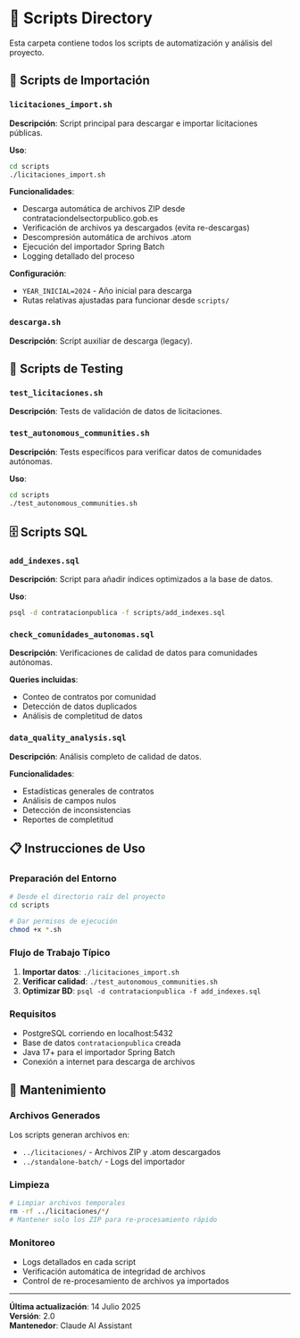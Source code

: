 # 📁 Scripts Directory

Esta carpeta contiene todos los scripts de automatización y análisis del proyecto.

## 🚀 Scripts de Importación

### `licitaciones_import.sh`
**Descripción**: Script principal para descargar e importar licitaciones públicas.

**Uso**:
```bash
cd scripts
./licitaciones_import.sh
```

**Funcionalidades**:
- Descarga automática de archivos ZIP desde contrataciondelsectorpublico.gob.es
- Verificación de archivos ya descargados (evita re-descargas)
- Descompresión automática de archivos .atom
- Ejecución del importador Spring Batch
- Logging detallado del proceso

**Configuración**:
- `YEAR_INICIAL=2024` - Año inicial para descarga
- Rutas relativas ajustadas para funcionar desde `scripts/`

### `descarga.sh`
**Descripción**: Script auxiliar de descarga (legacy).

## 🧪 Scripts de Testing

### `test_licitaciones.sh`
**Descripción**: Tests de validación de datos de licitaciones.

### `test_autonomous_communities.sh`
**Descripción**: Tests específicos para verificar datos de comunidades autónomas.

**Uso**:
```bash
cd scripts
./test_autonomous_communities.sh
```

## 🗄️ Scripts SQL

### `add_indexes.sql`
**Descripción**: Script para añadir índices optimizados a la base de datos.

**Uso**:
```bash
psql -d contratacionpublica -f scripts/add_indexes.sql
```

### `check_comunidades_autonomas.sql`
**Descripción**: Verificaciones de calidad de datos para comunidades autónomas.

**Queries incluidas**:
- Conteo de contratos por comunidad
- Detección de datos duplicados
- Análisis de completitud de datos

### `data_quality_analysis.sql`
**Descripción**: Análisis completo de calidad de datos.

**Funcionalidades**:
- Estadísticas generales de contratos
- Análisis de campos nulos
- Detección de inconsistencias
- Reportes de completitud

## 📋 Instrucciones de Uso

### Preparación del Entorno
```bash
# Desde el directorio raíz del proyecto
cd scripts

# Dar permisos de ejecución
chmod +x *.sh
```

### Flujo de Trabajo Típico
1. **Importar datos**: `./licitaciones_import.sh`
2. **Verificar calidad**: `./test_autonomous_communities.sh`
3. **Optimizar BD**: `psql -d contratacionpublica -f add_indexes.sql`

### Requisitos
- PostgreSQL corriendo en localhost:5432
- Base de datos `contratacionpublica` creada
- Java 17+ para el importador Spring Batch
- Conexión a internet para descarga de archivos

## 🔧 Mantenimiento

### Archivos Generados
Los scripts generan archivos en:
- `../licitaciones/` - Archivos ZIP y .atom descargados
- `../standalone-batch/` - Logs del importador

### Limpieza
```bash
# Limpiar archivos temporales
rm -rf ../licitaciones/*/
# Mantener solo los ZIP para re-procesamiento rápido
```

### Monitoreo
- Logs detallados en cada script
- Verificación automática de integridad de archivos
- Control de re-procesamiento de archivos ya importados

---

**Última actualización**: 14 Julio 2025  
**Versión**: 2.0  
**Mantenedor**: Claude AI Assistant